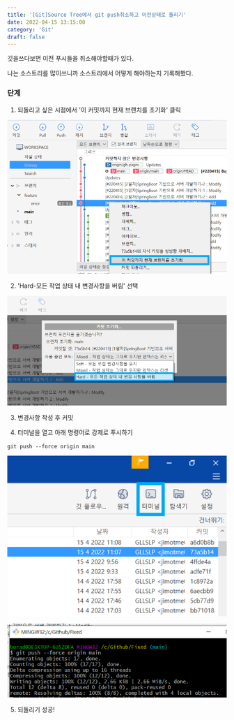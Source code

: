 ```yaml
---
title: '[Git]Source Tree에서 git push취소하고 이전상태로 돌리기'
date: 2022-04-15 13:15:00
category: 'Git'
draft: false
---
```


깃을쓰다보면 이전 푸시들을 취소해야할때가 있다.

나는 소스트리를 많이쓰니까 소스트리에서 어떻게 해야하는지 기록해봤다.

### 단계

1. 되돌리고 싶은 시점에서 '이 커밋까지 현재 브랜치를 초기화' 클릭

![](.\images\220415_01.png)

2. 'Hard-모든 작업 상태 내 변경사항을 버림' 선택

![](.\images\220415_02.png)

3. 변경사항 작성 후 커밋

4. 터미널을 열고 아래 명령어로 강제로 푸시하기

```git
git push --force origin main
```

![](.\images\220415_03.png)

![](.\images\220415_04.png)

5. 되돌리기 성공!